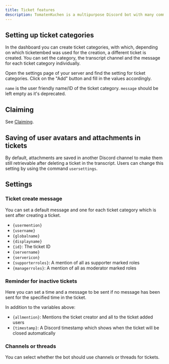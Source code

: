 ```yaml
---
title: Ticket features
description: TomatenKuchen is a multipurpose Discord bot with many common and innovative features for your server. Explains the ticket system and the setup and settings of it.
---
```


## Setting up ticket categories

In the dashboard you can create ticket categories, with which, depending on which ticketembed was used for the creation, a different ticket is created.
You can set the category, the transcript channel and the message for each ticket category individually.

Open the settings page of your server and find the setting for ticket categories. Click on the "Add" button and fill in the values accordingly.

`name` is the user friendly name/ID of the ticket category. `message` should be left empty as it's deprecated.

## Claiming

See [Claiming](./claiming).

## Saving of user avatars and attachments in tickets

By default, attachments are saved in another Discord channel to make them still retrievable after deleting a ticket in the transcript.
Users can change this setting by using the command `usersettings`.

## Settings

### Ticket create message

You can set a default message and one for each ticket category which is sent after creating a ticket.

- `{usermention}`
- `{username}`
- `{globalname}`
- `{displayname}`
- `{id}`: The ticket ID
- `{servername}`
- `{servericon}`
- `{supporterroles}`: A mention of all as supporter marked roles
- `{managerroles}`: A mention of all as moderator marked roles

### Reminder for inactive tickets

Here you can set a time and a message to be sent if no message has been sent for the specified time in the ticket.

In addition to the variables above:

- `{allmention}`: Mentions the ticket creator and all to the ticket added users
- `{timestamp}`: A Discord timestamp which shows when the ticket will be closed automatically

### Channels or threads

You can select whether the bot should use channels or threads for tickets.

